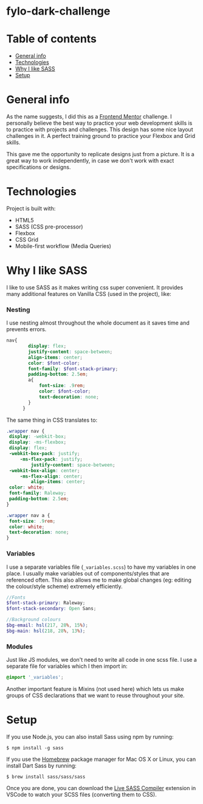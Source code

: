 # fylo-dark-challenge

# Table of contents
* [General info](#general-info)
* [Technologies](#technologies)
* [Why I like SASS](#why-i-like-sass)
* [Setup](#setup)

# General info
As the name suggests, I did this as a [Frontend Mentor](https://www.frontendmentor.io/challenges) challenge. I personally believe the best way to practice your web development skills is to practice with projects and challenges. This design has some nice layout challenges in it. A perfect training ground to practice your Flexbox and Grid skills.

This gave me the opportunity to replicate designs just from a picture. It is a great way to work independently, in case we don't work with exact specifications or designs.

# Technologies
Project is built with:
- HTML5 
- SASS (CSS pre-processor)
- Flexbox
- CSS Grid
- Mobile-first workflow (Media Queries)

# Why I like SASS
I like to use SASS as it makes writing css super convenient. It provides many additional features on Vanilla CSS (used in the project), like:

### Nesting
I use nesting almost throughout the whole document as it saves time and prevents errors.

```scss
nav{
        display: flex;
        justify-content: space-between;
        align-items: center;
        color: $font-color;
        font-family: $font-stack-primary;
        padding-bottom: 2.5em;
        a{
            font-size: .9rem;
            color: $font-color;
            text-decoration: none;
        }
      }
 ``` 
 The same thing in CSS translates to:
 ```css
 .wrapper nav {
  display: -webkit-box;
  display: -ms-flexbox;
  display: flex;
  -webkit-box-pack: justify;
      -ms-flex-pack: justify;
          justify-content: space-between;
  -webkit-box-align: center;
      -ms-flex-align: center;
          align-items: center;
  color: white;
  font-family: Raleway;
  padding-bottom: 2.5em;
}

.wrapper nav a {
  font-size: .9rem;
  color: white;
  text-decoration: none;
}
```
### Variables
I use a separate variables file (```_variables.scss```) to have my variables in one place. I usually make variables out of components/styles that are referenced often. This also allows me to make global changes (eg: editing the colour/style scheme) extremely efficiently.

```scss
//Fonts
$font-stack-primary: Raleway;
$font-stack-secondary: Open Sans;

//Background colours
$bg-email: hsl(217, 28%, 15%);
$bg-main: hsl(218, 28%, 13%);
```
### Modules
Just like JS modules, we don't need to write all code in one scss file. I use a separate file for variables which I then import in:
```scss
@import '_variables';
```

Another important feature is Mixins (not used here) which lets us make groups of CSS declarations that we want to reuse throughout your site.


# Setup
If you use Node.js, you can also install Sass using npm by running:

```
$ npm install -g sass
```

If you use the [Homebrew](https://brew.sh/) package manager for Mac OS X or Linux, you can install Dart Sass by running:

```
$ brew install sass/sass/sass
```
Once you are done, you can download the [Live SASS Compiler](https://marketplace.visualstudio.com/items?itemName=ritwickdey.live-sass) extension in VSCode to watch your SCSS files (converting them to CSS).

